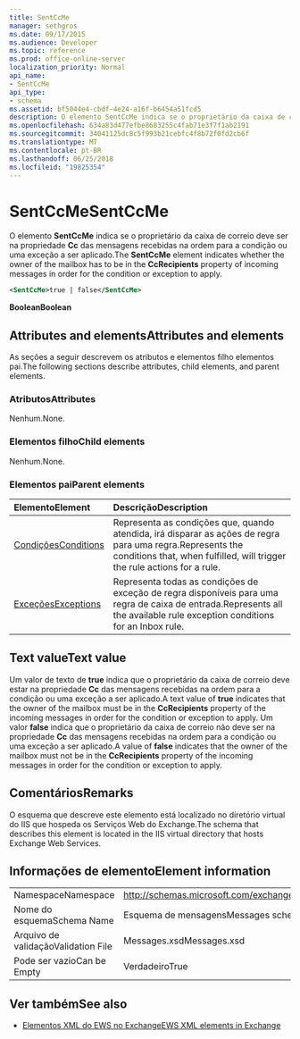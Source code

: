 ```yaml
---
title: SentCcMe
manager: sethgros
ms.date: 09/17/2015
ms.audience: Developer
ms.topic: reference
ms.prod: office-online-server
localization_priority: Normal
api_name:
- SentCcMe
api_type:
- schema
ms.assetid: bf5044e4-cbdf-4e24-a16f-b6454a51fcd5
description: O elemento SentCcMe indica se o proprietário da caixa de correio deve ser na propriedade CC das mensagens recebidas na ordem para a condição ou uma exceção a ser aplicado.
ms.openlocfilehash: 634a83d477efbe8683255c4fab71e3f7f1ab2191
ms.sourcegitcommit: 34041125dc8c5f993b21cebfc4f8b72f0fd2cb6f
ms.translationtype: MT
ms.contentlocale: pt-BR
ms.lasthandoff: 06/25/2018
ms.locfileid: "19825354"
---
```

# <a name="sentccme"></a><span data-ttu-id="369d7-103">SentCcMe</span><span class="sxs-lookup"><span data-stu-id="369d7-103">SentCcMe</span></span>

<span data-ttu-id="369d7-104">O elemento **SentCcMe** indica se o proprietário da caixa de correio deve ser na propriedade **Cc** das mensagens recebidas na ordem para a condição ou uma exceção a ser aplicado.</span><span class="sxs-lookup"><span data-stu-id="369d7-104">The **SentCcMe** element indicates whether the owner of the mailbox has to be in the **CcRecipients** property of incoming messages in order for the condition or exception to apply.</span></span> 
  
```XML
<SentCcMe>true | false</SentCcMe>
```

 <span data-ttu-id="369d7-105">**Boolean**</span><span class="sxs-lookup"><span data-stu-id="369d7-105">**Boolean**</span></span>
## <a name="attributes-and-elements"></a><span data-ttu-id="369d7-106">Attributes and elements</span><span class="sxs-lookup"><span data-stu-id="369d7-106">Attributes and elements</span></span>

<span data-ttu-id="369d7-107">As seções a seguir descrevem os atributos e elementos filho elementos pai.</span><span class="sxs-lookup"><span data-stu-id="369d7-107">The following sections describe attributes, child elements, and parent elements.</span></span>
  
### <a name="attributes"></a><span data-ttu-id="369d7-108">Atributos</span><span class="sxs-lookup"><span data-stu-id="369d7-108">Attributes</span></span>

<span data-ttu-id="369d7-109">Nenhum.</span><span class="sxs-lookup"><span data-stu-id="369d7-109">None.</span></span>
  
### <a name="child-elements"></a><span data-ttu-id="369d7-110">Elementos filho</span><span class="sxs-lookup"><span data-stu-id="369d7-110">Child elements</span></span>

<span data-ttu-id="369d7-111">Nenhum.</span><span class="sxs-lookup"><span data-stu-id="369d7-111">None.</span></span>
  
### <a name="parent-elements"></a><span data-ttu-id="369d7-112">Elementos pai</span><span class="sxs-lookup"><span data-stu-id="369d7-112">Parent elements</span></span>

|<span data-ttu-id="369d7-113">**Elemento**</span><span class="sxs-lookup"><span data-stu-id="369d7-113">**Element**</span></span>|<span data-ttu-id="369d7-114">**Descrição**</span><span class="sxs-lookup"><span data-stu-id="369d7-114">**Description**</span></span>|
|:-----|:-----|
|[<span data-ttu-id="369d7-115">Condições</span><span class="sxs-lookup"><span data-stu-id="369d7-115">Conditions</span></span>](conditions.md) <br/> |<span data-ttu-id="369d7-116">Representa as condições que, quando atendida, irá disparar as ações de regra para uma regra.</span><span class="sxs-lookup"><span data-stu-id="369d7-116">Represents the conditions that, when fulfilled, will trigger the rule actions for a rule.</span></span>  <br/> |
|[<span data-ttu-id="369d7-117">Exceções</span><span class="sxs-lookup"><span data-stu-id="369d7-117">Exceptions</span></span>](exceptions.md) <br/> |<span data-ttu-id="369d7-118">Representa todas as condições de exceção de regra disponíveis para uma regra de caixa de entrada.</span><span class="sxs-lookup"><span data-stu-id="369d7-118">Represents all the available rule exception conditions for an Inbox rule.</span></span>  <br/> |
   
## <a name="text-value"></a><span data-ttu-id="369d7-119">Text value</span><span class="sxs-lookup"><span data-stu-id="369d7-119">Text value</span></span>

<span data-ttu-id="369d7-120">Um valor de texto de **true** indica que o proprietário da caixa de correio deve estar na propriedade **Cc** das mensagens recebidas na ordem para a condição ou uma exceção a ser aplicado.</span><span class="sxs-lookup"><span data-stu-id="369d7-120">A text value of **true** indicates that the owner of the mailbox must be in the **CcRecipients** property of the incoming messages in order for the condition or exception to apply.</span></span> <span data-ttu-id="369d7-121">Um valor **false** indica que o proprietário da caixa de correio não deve ser na propriedade **Cc** das mensagens recebidas na ordem para a condição ou uma exceção a ser aplicado.</span><span class="sxs-lookup"><span data-stu-id="369d7-121">A value of **false** indicates that the owner of the mailbox must not be in the **CcRecipients** property of the incoming messages in order for the condition or exception to apply.</span></span> 
  
## <a name="remarks"></a><span data-ttu-id="369d7-122">Comentários</span><span class="sxs-lookup"><span data-stu-id="369d7-122">Remarks</span></span>

<span data-ttu-id="369d7-123">O esquema que descreve este elemento está localizado no diretório virtual do IIS que hospeda os Serviços Web do Exchange.</span><span class="sxs-lookup"><span data-stu-id="369d7-123">The schema that describes this element is located in the IIS virtual directory that hosts Exchange Web Services.</span></span>
  
## <a name="element-information"></a><span data-ttu-id="369d7-124">Informações de elemento</span><span class="sxs-lookup"><span data-stu-id="369d7-124">Element information</span></span>

|||
|:-----|:-----|
|<span data-ttu-id="369d7-125">Namespace</span><span class="sxs-lookup"><span data-stu-id="369d7-125">Namespace</span></span>  <br/> |http://schemas.microsoft.com/exchange/services/2006/messages  <br/> |
|<span data-ttu-id="369d7-126">Nome do esquema</span><span class="sxs-lookup"><span data-stu-id="369d7-126">Schema Name</span></span>  <br/> |<span data-ttu-id="369d7-127">Esquema de mensagens</span><span class="sxs-lookup"><span data-stu-id="369d7-127">Messages schema</span></span>  <br/> |
|<span data-ttu-id="369d7-128">Arquivo de validação</span><span class="sxs-lookup"><span data-stu-id="369d7-128">Validation File</span></span>  <br/> |<span data-ttu-id="369d7-129">Messages.xsd</span><span class="sxs-lookup"><span data-stu-id="369d7-129">Messages.xsd</span></span>  <br/> |
|<span data-ttu-id="369d7-130">Pode ser vazio</span><span class="sxs-lookup"><span data-stu-id="369d7-130">Can be Empty</span></span>  <br/> |<span data-ttu-id="369d7-131">Verdadeiro</span><span class="sxs-lookup"><span data-stu-id="369d7-131">True</span></span>  <br/> |
   
## <a name="see-also"></a><span data-ttu-id="369d7-132">Ver também</span><span class="sxs-lookup"><span data-stu-id="369d7-132">See also</span></span>



- [<span data-ttu-id="369d7-133">Elementos XML do EWS no Exchange</span><span class="sxs-lookup"><span data-stu-id="369d7-133">EWS XML elements in Exchange</span></span>](ews-xml-elements-in-exchange.md)

